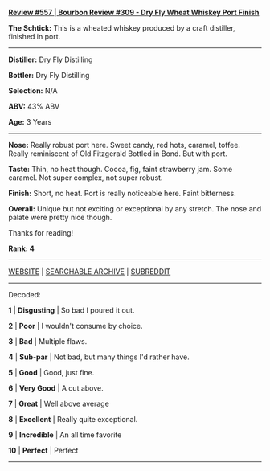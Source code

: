 
[**Review #557 | Bourbon Review #309 - Dry Fly Wheat Whiskey Port Finish**]( https://t8ke.review/review-557-dry-fly-distilling-wheat-whiskey-port-finish/)

**The Schtick:** This is a wheated whiskey produced by a craft distiller, finished in port. 

-----

**Distiller:** Dry Fly Distilling

**Bottler:** Dry Fly Distilling

**Selection:** N/A

**ABV:**  43% ABV

**Age:** 3 Years 

-----

**Nose:**  Really robust port here. Sweet candy, red hots, caramel, toffee. Really reminiscent of Old Fitzgerald Bottled in Bond. But with port. 

**Taste:** Thin, no heat though. Cocoa, fig, faint strawberry jam. Some caramel. Not super complex, not super robust.

**Finish:** Short, no heat. Port is really noticeable here. Faint bitterness. 

**Overall:** Unique but not exciting or exceptional by any stretch. The nose and palate were pretty nice though. 

Thanks for reading!

**Rank: 4**



-----

[WEBSITE](https://t8ke.review) | [SEARCHABLE ARCHIVE](https://t8ke.review/review-archive/) | [SUBREDDIT](https://reddit.com/r/t8kereviews)

-----

Decoded:

**1** | **Disgusting** | So bad I poured it out.

**2** | **Poor** | I wouldn't consume by choice.

**3** | **Bad** | Multiple flaws.

**4** | **Sub-par** | Not bad, but many things I'd rather have.

**5** | **Good** | Good, just fine.

**6** | **Very Good** | A cut above.

**7** | **Great** | Well above average

**8** | **Excellent** | Really quite exceptional.

**9** | **Incredible** | An all time favorite

**10** | **Perfect** | Perfect

----

